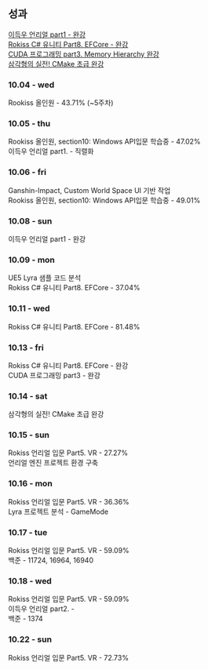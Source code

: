 ## 성과
[이득우 언리얼 part1 - 완강](https://www.inflearn.com/certificate/1095125-330717-12071614)<br>
[Rokiss C# 유니티 Part8. EFCore - 완강](https://www.inflearn.com/certificate/1095125-325822-11556640)<br>
[CUDA 프로그래밍 part3. Memory Hierarchy 완강](https://www.inflearn.com/certificate/1095125-329600-11788666)<br>
[삼각형의 실전! CMake 초급 완강](https://www.inflearn.com/certificate/1095125-330385-12071613)

### 10.04 - wed
Rookiss 올인원 - 43.71% (~5주차)

### 10.05 - thu
Rookiss 올인원, section10: Windows API입문 학습중 - 47.02%<br>
이득우 언리얼 part1. - 직렬화

### 10.06 - fri
Ganshin-Impact, Custom World Space UI 기반 작업<br>
Rookiss 올인원, section10: Windows API입문 학습중 - 49.01%

### 10.08 - sun
이득우 언리얼 part1 - 완강<br>

### 10.09 - mon
UE5 Lyra 샘플 코드 분석<br>
Rokiss C# 유니티 Part8. EFCore - 37.04%

### 10.11 - wed
Rokiss C# 유니티 Part8. EFCore - 81.48%

### 10.13 - fri
Rokiss C# 유니티 Part8. EFCore - 완강<br>
CUDA 프로그래밍 part3 - 완강

###  10.14 - sat
삼각형의 실전! CMake 초급 완강<br>

###  10.15 - sun
Rokiss 언리얼 입문 Part5. VR - 27.27%<br>
언리얼 엔진 프로젝트 환경 구축

###  10.16 - mon
Rokiss 언리얼 입문 Part5. VR - 36.36%<br>
Lyra 프로젝트 분석 - GameMode

### 10.17 - tue
Rokiss 언리얼 입문 Part5. VR - 59.09%<br>
백준 - 11724, 16964, 16940

### 10.18 - wed
Rokiss 언리얼 입문 Part5. VR - 59.09%<br>
이득우 언리얼 part2. - <br>
백준 - 1374

### 10.22 - sun
Rokiss 언리얼 입문 Part5. VR - 72.73%